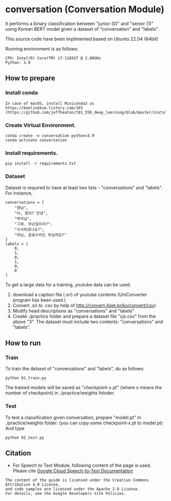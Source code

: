 # conversation (Conversation Module)

It performs a binary classification between "junior (0)" and "senior (1)" using Korean BERT model given a dataset of "conversation" and "labels".

This source code have been implimented based on Ubuntu 22.04 (64bit)

Running environment is as follows:
```
CPU: Intel(R) Core(TM) i7-1165G7 @ 2.80GHz
Python: 3.9
```

## How to prepare
### Install conda
    In case of macOS, install Miniconda3 as https://beelinekim.tistory.com/103 (https://github.com/jeffheaton/t81_558_deep_learning/blob/master/install/manual_setup.ipynb)


### Create Virtual Environment.
```
conda create -n conversation python=3.9
conda activate conversation
```

### Install requirements.
```
pip install -r requirements.txt
```

### Dataset
Dataset is required to have at least two lists - "conversations" and "labels". For instance,
```
conversations = [
    "형님",
    "어, 왔어? 안녕",
    "박사님",
    "그래. 무슨일이지?",
    "식사하셨나요?",
    "아님, 음료수라도 하실까요?" 
]
labels = [
    0,
    1,
    0,
    1,
    0,
    0
]
```

To get a large data for a training, youtube data can be used.
1. download a caption file (.sri) of youtube contents (UniConverter program has been used.)
2. Convert .sri to .csv by help of http://convert.4get.kr/ko/convert/csv) 
3. Modify head descriptions as "conversations" and "labels"
4. Create ./practice folder and prepare a dataset file "cjs.csv" from the above "3". The dataset must include two contents: "conversations" and "labels".

## How to run

### Train
To train the dataset of "conversations" and "labels", do as follows:
```
python 01_train.py
```
The trained models will be saved as "checkpoint-x.pt" (where x means the number of checkpoint) in ./practice/weights foloder.

### Test
To test a classification given conversation, prepare "model.pt" in ./practice/weights folder. (you can copy some checkpoint-x.pt to model.pt)
And type
```
python 02_test.py
```

## Citation
* For Speech to Text Module, following content of the page is used.
Please cite [Google Cloud Speech-to-Text Documentation](https://cloud.google.com/speech-to-text/docs/speech-to-text-requests) 
```
The content of the guide is licensed under the Creative Commons Attribution 4.0 License,
and code samples are licensed under the Apache 2.0 License.
For details, see the Google Developers Site Policies.
```

